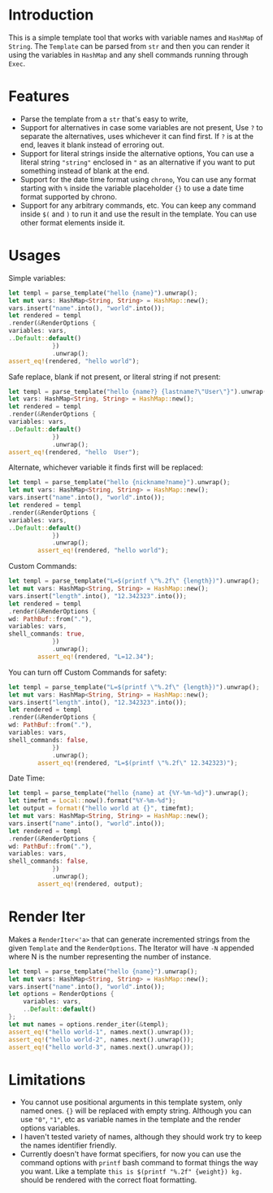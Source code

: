 # Introduction

This is a simple template tool that works with variable names and
`HashMap` of `String`. The `Template` can be parsed from `str`
and then you can render it using the variables in `HashMap` and any
shell commands running through `Exec`.

# Features
- Parse the template from a `str` that's easy to write,
- Support for alternatives in case some variables are not present,
  Use `?` to separate the alternatives, uses whichever it can find first. If `?` is at the end, leaves it blank instead of erroring out.
- Support for literal strings inside the alternative options,
  You can use a literal string `"string"` enclosed in `"` as an alternative if you want to put something instead of blank at the end.
- Support for the date time format using `chrono`,
  You can use any format starting with `%` inside the variable placeholder `{}` to use a date time format supported by chrono.
- Support for any arbitrary commands, etc.
  You can keep any command inside `$(` and `)` to run it and use the result in the template. You can use other format elements inside it.

# Usages
Simple variables:
```rust
let templ = parse_template("hello {name}").unwrap();
let mut vars: HashMap<String, String> = HashMap::new();
vars.insert("name".into(), "world".into());
let rendered = templ
.render(&RenderOptions {
variables: vars,
..Default::default()
            })
            .unwrap();
assert_eq!(rendered, "hello world");
```

Safe replace, blank if not present, or literal string if not present:
```rust
let templ = parse_template("hello {name?} {lastname?\"User\"}").unwrap();
let vars: HashMap<String, String> = HashMap::new();
let rendered = templ
.render(&RenderOptions {
variables: vars,
..Default::default()
            })
            .unwrap();
assert_eq!(rendered, "hello  User");
```

Alternate, whichever variable it finds first will be replaced:
```rust
let templ = parse_template("hello {nickname?name}").unwrap();
let mut vars: HashMap<String, String> = HashMap::new();
vars.insert("name".into(), "world".into());
let rendered = templ
.render(&RenderOptions {
variables: vars,
..Default::default()
            })
            .unwrap();
        assert_eq!(rendered, "hello world");
```

Custom Commands:
```rust
let templ = parse_template("L=$(printf \"%.2f\" {length})").unwrap();
let mut vars: HashMap<String, String> = HashMap::new();
vars.insert("length".into(), "12.342323".into());
let rendered = templ
.render(&RenderOptions {
wd: PathBuf::from("."),
variables: vars,
shell_commands: true,
            })
            .unwrap();
        assert_eq!(rendered, "L=12.34");
```

You can turn off Custom Commands for safety:
```rust
let templ = parse_template("L=$(printf \"%.2f\" {length})").unwrap();
let mut vars: HashMap<String, String> = HashMap::new();
vars.insert("length".into(), "12.342323".into());
let rendered = templ
.render(&RenderOptions {
wd: PathBuf::from("."),
variables: vars,
shell_commands: false,
            })
            .unwrap();
        assert_eq!(rendered, "L=$(printf \"%.2f\" 12.342323)");
```

Date Time:
```rust
let templ = parse_template("hello {name} at {%Y-%m-%d}").unwrap();
let timefmt = Local::now().format("%Y-%m-%d");
let output = format!("hello world at {}", timefmt);
let mut vars: HashMap<String, String> = HashMap::new();
vars.insert("name".into(), "world".into());
let rendered = templ
.render(&RenderOptions {
wd: PathBuf::from("."),
variables: vars,
shell_commands: false,
            })
            .unwrap();
        assert_eq!(rendered, output);
```

# Render Iter
Makes a `RenderIter<'a>` that can generate incremented strings from the given `Template` and the `RenderOptions`. The Iterator will have `-N` appended where N is the number representing the number of instance.

```rust
let templ = parse_template("hello {name}").unwrap();
let mut vars: HashMap<String, String> = HashMap::new();
vars.insert("name".into(), "world".into());
let options = RenderOptions {
    variables: vars,
    ..Default::default()
};
let mut names = options.render_iter(&templ);
assert_eq!("hello world-1", names.next().unwrap());
assert_eq!("hello world-2", names.next().unwrap());
assert_eq!("hello world-3", names.next().unwrap());
```

# Limitations
- You cannot use positional arguments in this template system, only named ones. `{}` will be replaced with empty string. Although you can use `"0"`, `"1"`, etc as variable names in the template and the render options variables.
- I haven't tested variety of names, although they should work try to keep the names identifier friendly.
- Currently doesn't have format specifiers, for now you can use the command options with `printf` bash command to format things the way you want.
Like a template `this is $(printf "%.2f" {weight}) kg.` should be rendered with the correct float formatting.


